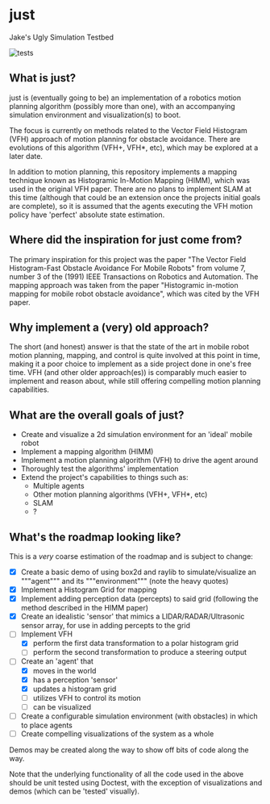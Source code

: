 # just
Jake's Ugly Simulation Testbed

![tests](https://github.com/sarcasticnature/just/actions/workflows/tests.yml/badge.svg)

## What is just?
just is (eventually going to be) an implementation of a robotics motion planning algorithm (possibly more than one), with an accompanying simulation environment and visualization(s) to boot.

The focus is currently on methods related to the Vector Field Histogram (VFH) approach of motion planning for obstacle avoidance.
There are evolutions of this algorithm (VFH+, VFH\*, etc), which may be explored at a later date.

In addition to motion planning, this repository implements a mapping technique known as Histogramic In-Motion Mapping (HIMM), which was used in the original VFH paper.
There are no plans to implement SLAM at this time (although that could be an extension once the projects initial goals are complete), so it is assumed that the agents executing the VFH motion policy have 'perfect' absolute state estimation.

## Where did the inspiration for just come from?
The primary inspiration for this project was the paper "The Vector Field Histogram-Fast Obstacle Avoidance For Mobile Robots" from volume 7, number 3 of the (1991) IEEE Transactions on Robotics and Automation.
The mapping approach was taken from the paper "Histogramic in-motion mapping for mobile robot obstacle avoidance", which was cited by the VFH paper.

## Why implement a (very) old approach?
The short (and honest) answer is that the state of the art in mobile robot motion planning, mapping, and control is quite involved at this point in time, making it a poor choice to implement as a side project done in one's free time.
VFH (and other older approach(es)) is comparably much easier to implement and reason about, while still offering compelling motion planning capabilities.

## What are the overall goals of just?
- Create and visualize a 2d simulation environment for an 'ideal' mobile robot
- Implement a mapping algorithm (HIMM)
- Implement a motion planning algorithm (VFH) to drive the agent around
- Thoroughly test the algorithms' implementation
- Extend the project's capabilities to things such as:
    * Multiple agents
    * Other motion planning algorithms (VFH+, VFH\*, etc)
    * SLAM
    * ?

## What's the roadmap looking like?
This is a _very_ coarse estimation of the roadmap and is subject to change:

* [x] Create a basic demo of using box2d and raylib to simulate/visualize an """agent""" and its """environment""" (note the heavy quotes)
* [x] Implement a Histogram Grid for mapping
* [x] Implement adding perception data (percepts) to said grid (following the method described in the HIMM paper)
* [x] Create an idealistic 'sensor' that mimics a LIDAR/RADAR/Ultrasonic sensor array, for use in adding percepts to the grid
* [ ] Implement VFH
    * [x] perform the first data transformation to a polar histogram grid
    * [ ] perform the second transformation to produce a steering output
* [ ] Create an 'agent' that
    * [x] moves in the world
    * [x] has a perception 'sensor'
    * [x] updates a histogram grid
    * [ ] utilizes VFH to control its motion
    * [ ] can be visualized
* [ ] Create a configurable simulation environment (with obstacles) in which to place agents
* [ ] Create compelling visualizations of the system as a whole

Demos may be created along the way to show off bits of code along the way.

Note that the underlying functionality of all the code used in the above should be unit tested using Doctest, with the exception of visualizations and demos (which can be 'tested' visually).
